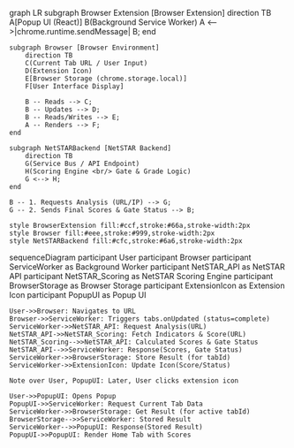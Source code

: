 graph LR
    subgraph Browser Extension [Browser Extension]
        direction TB
        A[Popup UI (React)]
        B(Background Service Worker)
        A <-->|chrome.runtime.sendMessage| B;
    end

    subgraph Browser [Browser Environment]
        direction TB
        C(Current Tab URL / User Input)
        D(Extension Icon)
        E[Browser Storage (chrome.storage.local)]
        F[User Interface Display]

        B -- Reads --> C;
        B -- Updates --> D;
        B -- Reads/Writes --> E;
        A -- Renders --> F;
    end

    subgraph NetSTARBackend [NetSTAR Backend]
        direction TB
        G(Service Bus / API Endpoint)
        H(Scoring Engine <br/> Gate & Grade Logic)
        G <--> H;
    end

    B -- 1. Requests Analysis (URL/IP) --> G;
    G -- 2. Sends Final Scores & Gate Status --> B;

    style BrowserExtension fill:#ccf,stroke:#66a,stroke-width:2px
    style Browser fill:#eee,stroke:#999,stroke-width:2px
    style NetSTARBackend fill:#cfc,stroke:#6a6,stroke-width:2px


sequenceDiagram
    participant User
    participant Browser
    participant ServiceWorker as Background Worker
    participant NetSTAR_API as NetSTAR API
    participant NetSTAR_Scoring as NetSTAR Scoring Engine
    participant BrowserStorage as Browser Storage
    participant ExtensionIcon as Extension Icon
    participant PopupUI as Popup UI

    User->>Browser: Navigates to URL
    Browser->>ServiceWorker: Triggers tabs.onUpdated (status=complete)
    ServiceWorker->>NetSTAR_API: Request Analysis(URL)
    NetSTAR_API->>NetSTAR_Scoring: Fetch Indicators & Score(URL)
    NetSTAR_Scoring-->>NetSTAR_API: Calculated Scores & Gate Status
    NetSTAR_API-->>ServiceWorker: Response(Scores, Gate Status)
    ServiceWorker->>BrowserStorage: Store Result (for tabId)
    ServiceWorker->>ExtensionIcon: Update Icon(Score/Status)

    Note over User, PopupUI: Later, User clicks extension icon

    User->>PopupUI: Opens Popup
    PopupUI->>ServiceWorker: Request Current Tab Data
    ServiceWorker->>BrowserStorage: Get Result (for active tabId)
    BrowserStorage-->>ServiceWorker: Stored Result
    ServiceWorker-->>PopupUI: Response(Stored Result)
    PopupUI->>PopupUI: Render Home Tab with Scores

